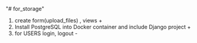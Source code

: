 "# for_storage" 
1. create form(upload_files) , views +
2. Install PostgreSQL into Docker container and include Django project +
3. for USERS login, logout -
